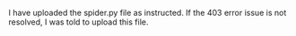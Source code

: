 I have uploaded the spider.py file as instructed. 
If the 403 error issue is not resolved, I was told to upload this file.
